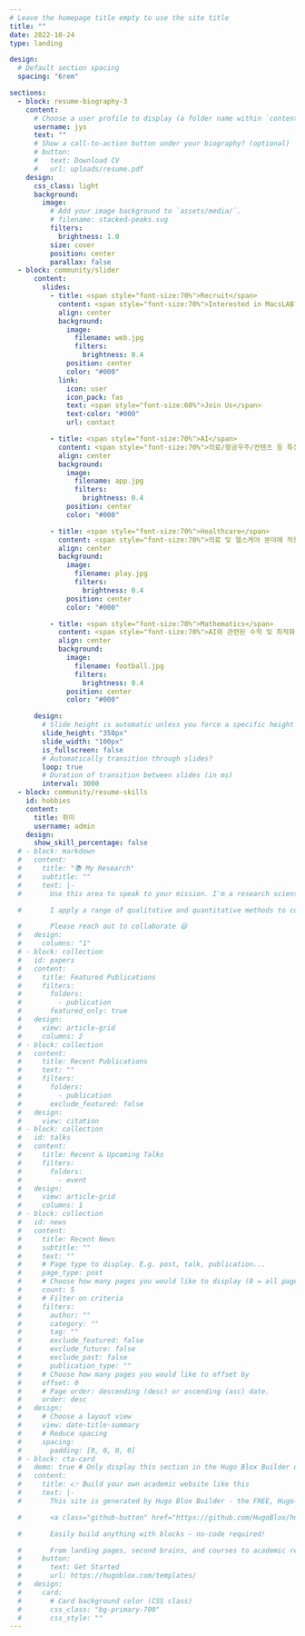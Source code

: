 ```yaml
---
# Leave the homepage title empty to use the site title
title: ""
date: 2022-10-24
type: landing

design:
  # Default section spacing
  spacing: "6rem"

sections:
  - block: resume-biography-3
    content:
      # Choose a user profile to display (a folder name within `content/authors/`)
      username: jys
      text: ""
      # Show a call-to-action button under your biography? (optional)
      # button:
      #   text: Download CV
      #   url: uploads/resume.pdf
    design:
      css_class: light
      background:
        image:
          # Add your image background to `assets/media/`.
          # filename: stacked-peaks.svg
          filters:
            brightness: 1.0
          size: cover
          position: center
          parallax: false
  - block: community/slider
      content:
        slides:
          - title: <span style="font-size:70%">Recruit</span>
            content: <span style="font-size:70%">Interested in MacsLAB?</span>
            align: center
            background:
              image:
                filename: web.jpg
                filters:
                  brightness: 0.4
              position: center
              color: "#000"
            link:
              icon: user
              icon_pack: fas
              text: <span style="font-size:60%">Join Us</span>
              text-color: "#000"
              url: contact

          - title: <span style="font-size:70%">AI</span>
            content: <span style="font-size:70%">의료/항공우주/컨텐츠 등 특성화 분야에 적용 가능한 AI 기술 개발</span style="font-size:70%">
            align: center
            background:
              image:
                filename: app.jpg
                filters:
                  brightness: 0.4
              position: center
              color: "#000"

          - title: <span style="font-size:70%">Healthcare</span>
            content: <span style="font-size:70%">의료 및 헬스케어 분야에 적용 가능한 AI 기술 개발</span>
            align: center
            background:
              image:
                filename: play.jpg
                filters:
                  brightness: 0.4
              position: center
              color: "#000"

          - title: <span style="font-size:70%">Mathematics</span>
            content: <span style="font-size:70%">AI와 관련된 수학 및 최적화 이론 연구</span>
            align: center
            background:
              image:
                filename: football.jpg
                filters:
                  brightness: 0.4
              position: center
              color: "#000"

      design:
        # Slide height is automatic unless you force a specific height (e.g. '400px')
        slide_height: "350px"
        slide_width: "100px"
        is_fullscreen: false
        # Automatically transition through slides?
        loop: true
        # Duration of transition between slides (in ms)
        interval: 3000
  - block: community/resume-skills
    id: hobbies
    content:
      title: 취미
      username: admin
    design:
      show_skill_percentage: false
  # - block: markdown
  #   content:
  #     title: "📚 My Research"
  #     subtitle: ""
  #     text: |-
  #       Use this area to speak to your mission. I'm a research scientist in the Moonshot team at DeepMind. I blog about machine learning, deep learning, and moonshots.

  #       I apply a range of qualitative and quantitative methods to comprehensively investigate the role of science and technology in the economy.

  #       Please reach out to collaborate 😃
  #   design:
  #     columns: "1"
  # - block: collection
  #   id: papers
  #   content:
  #     title: Featured Publications
  #     filters:
  #       folders:
  #         - publication
  #       featured_only: true
  #   design:
  #     view: article-grid
  #     columns: 2
  # - block: collection
  #   content:
  #     title: Recent Publications
  #     text: ""
  #     filters:
  #       folders:
  #         - publication
  #       exclude_featured: false
  #   design:
  #     view: citation
  # - block: collection
  #   id: talks
  #   content:
  #     title: Recent & Upcoming Talks
  #     filters:
  #       folders:
  #         - event
  #   design:
  #     view: article-grid
  #     columns: 1
  # - block: collection
  #   id: news
  #   content:
  #     title: Recent News
  #     subtitle: ""
  #     text: ""
  #     # Page type to display. E.g. post, talk, publication...
  #     page_type: post
  #     # Choose how many pages you would like to display (0 = all pages)
  #     count: 5
  #     # Filter on criteria
  #     filters:
  #       author: ""
  #       category: ""
  #       tag: ""
  #       exclude_featured: false
  #       exclude_future: false
  #       exclude_past: false
  #       publication_type: ""
  #     # Choose how many pages you would like to offset by
  #     offset: 0
  #     # Page order: descending (desc) or ascending (asc) date.
  #     order: desc
  #   design:
  #     # Choose a layout view
  #     view: date-title-summary
  #     # Reduce spacing
  #     spacing:
  #       padding: [0, 0, 0, 0]
  # - block: cta-card
  #   demo: true # Only display this section in the Hugo Blox Builder demo site
  #   content:
  #     title: 👉 Build your own academic website like this
  #     text: |-
  #       This site is generated by Hugo Blox Builder - the FREE, Hugo-based open source website builder trusted by 250,000+ academics like you.

  #       <a class="github-button" href="https://github.com/HugoBlox/hugo-blox-builder" data-color-scheme="no-preference: light; light: light; dark: dark;" data-icon="octicon-star" data-size="large" data-show-count="true" aria-label="Star HugoBlox/hugo-blox-builder on GitHub">Star</a>

  #       Easily build anything with blocks - no-code required!

  #       From landing pages, second brains, and courses to academic resumés, conferences, and tech blogs.
  #     button:
  #       text: Get Started
  #       url: https://hugoblox.com/templates/
  #   design:
  #     card:
  #       # Card background color (CSS class)
  #       css_class: "bg-primary-700"
  #       css_style: ""
---
```

